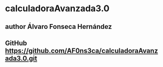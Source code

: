 # calculadoraAvanzada3.0
## author Álvaro Fonseca Hernández
## GitHub https://github.com/AF0ns3ca/calculadoraAvanzada3.0.git
